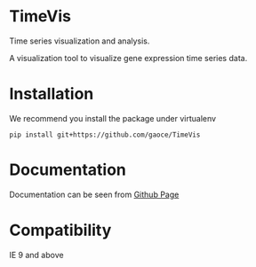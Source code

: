 # TimeVis
Time series visualization and analysis. 

A visualization tool to visualize gene expression time series data.

# Installation

We recommend you install the package under virtualenv

    pip install git+https://github.com/gaoce/TimeVis

# Documentation

Documentation can be seen from [Github Page](http://gaoce.github.io/TimeVis)

# Compatibility
IE 9 and above
